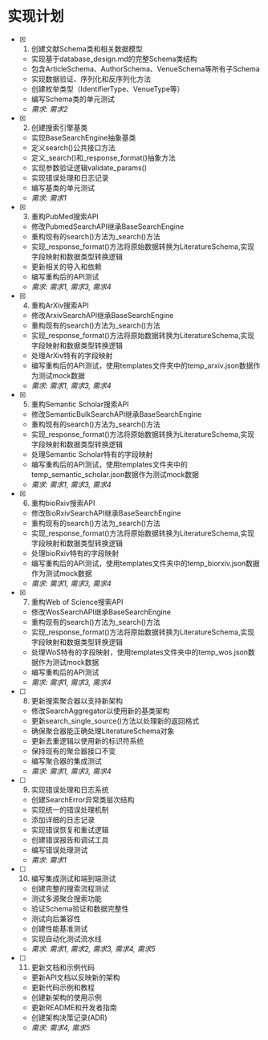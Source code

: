 # 实现计划

- [x] 1. 创建文献Schema类和相关数据模型
  - 实现基于database_design.md的完整Schema类结构
  - 包含ArticleSchema、AuthorSchema、VenueSchema等所有子Schema
  - 实现数据验证、序列化和反序列化方法
  - 创建枚举类型（IdentifierType、VenueType等）
  - 编写Schema类的单元测试
  - _需求: 需求2_

- [x] 2. 创建搜索引擎基类
  - 实现BaseSearchEngine抽象基类
  - 定义search()公共接口方法
  - 定义_search()和_response_format()抽象方法
  - 实现参数验证逻辑validate_params()
  - 实现错误处理和日志记录
  - 编写基类的单元测试
  - _需求: 需求1_

- [x] 3. 重构PubMed搜索API
  - 修改PubmedSearchAPI继承BaseSearchEngine
  - 重构现有的search()方法为_search()方法
  - 实现_response_format()方法将原始数据转换为LiteratureSchema,实现字段映射和数据类型转换逻辑
  - 更新相关的导入和依赖
  - 编写重构后的API测试
  - _需求: 需求1, 需求3, 需求4_

- [x] 4. 重构ArXiv搜索API
  - 修改ArxivSearchAPI继承BaseSearchEngine
  - 重构现有的search()方法为_search()方法
  - 实现_response_format()方法将原始数据转换为LiteratureSchema,实现字段映射和数据类型转换逻辑
  - 处理ArXiv特有的字段映射
  - 编写重构后的API测试，使用templates文件夹中的temp_arxiv.json数据作为测试mock数据
  - _需求: 需求1, 需求3, 需求4_

- [x] 5. 重构Semantic Scholar搜索API
  - 修改SemanticBulkSearchAPI继承BaseSearchEngine
  - 重构现有的search()方法为_search()方法
  - 实现_response_format()方法将原始数据转换为LiteratureSchema,实现字段映射和数据类型转换逻辑
  - 处理Semantic Scholar特有的字段映射
  - 编写重构后的API测试，使用templates文件夹中的temp_semantic_scholar.json数据作为测试mock数据
  - _需求: 需求1, 需求3, 需求4_

- [x] 6. 重构bioRxiv搜索API
  - 修改BioRxivSearchAPI继承BaseSearchEngine
  - 重构现有的search()方法为_search()方法
  - 实现_response_format()方法将原始数据转换为LiteratureSchema,实现字段映射和数据类型转换逻辑
  - 处理bioRxiv特有的字段映射
  - 编写重构后的API测试，使用templates文件夹中的temp_biorxiv.json数据作为测试mock数据
  - _需求: 需求1, 需求3, 需求4_

- [x] 7. 重构Web of Science搜索API





  - 修改WosSearchAPI继承BaseSearchEngine
  - 重构现有的search()方法为_search()方法
  - 实现_response_format()方法将原始数据转换为LiteratureSchema,实现字段映射和数据类型转换逻辑
  - 处理WoS特有的字段映射，使用templates文件夹中的temp_wos.json数据作为测试mock数据
  - 编写重构后的API测试
  - _需求: 需求1, 需求3, 需求4_

- [ ] 8. 更新搜索聚合器以支持新架构
  - 修改SearchAggregator以使用新的基类架构
  - 更新search_single_source()方法以处理新的返回格式
  - 确保聚合器能正确处理LiteratureSchema对象
  - 更新去重逻辑以使用新的标识符系统
  - 保持现有的聚合器接口不变
  - 编写聚合器的集成测试
  - _需求: 需求1, 需求3, 需求4_

- [ ] 9. 实现错误处理和日志系统
  - 创建SearchError异常类层次结构
  - 实现统一的错误处理机制
  - 添加详细的日志记录
  - 实现错误恢复和重试逻辑
  - 创建错误报告和调试工具
  - 编写错误处理测试
  - _需求: 需求1_

- [ ] 10. 编写集成测试和端到端测试
  - 创建完整的搜索流程测试
  - 测试多源聚合搜索功能
  - 验证Schema验证和数据完整性
  - 测试向后兼容性
  - 创建性能基准测试
  - 实现自动化测试流水线
  - _需求: 需求1, 需求2, 需求3, 需求4, 需求5_

- [ ] 11. 更新文档和示例代码
  - 更新API文档以反映新的架构
  - 更新代码示例和教程
  - 创建新架构的使用示例
  - 更新README和开发者指南
  - 创建架构决策记录(ADR)
  - _需求: 需求4, 需求5_